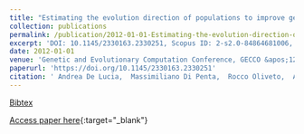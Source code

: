 ```yaml
---
title: "Estimating the evolution direction of populations to improve genetic algorithms"
collection: publications
permalink: /publication/2012-01-01-Estimating-the-evolution-direction-of-populations-to-improve-genetic-algorithms
excerpt: 'DOI: 10.1145/2330163.2330251, Scopus ID: 2-s2.0-84864681006, Cited by: 4'
date: 2012-01-01
venue: 'Genetic and Evolutionary Computation Conference, GECCO &apos;12, Philadelphia, PA, USA, July 7-11, 2012'
paperurl: 'https://doi.org/10.1145/2330163.2330251'
citation: ' Andrea De Lucia,  Massimiliano Di Penta,  Rocco Oliveto,  Annibale Panichella, &quot;Estimating the evolution direction of populations to improve genetic algorithms.&quot; Genetic and Evolutionary Computation Conference, GECCO &amp;apos;12, Philadelphia, PA, USA, July 7-11, 2012, 2012.'
---
```

[Bibtex](https://dblp.org/rec/bib/conf/gecco/LuciaPOP12)

[Access paper here](https://doi.org/10.1145/2330163.2330251){:target="_blank"}
